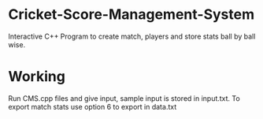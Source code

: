 # Cricket-Score-Management-System
Interactive C++ Program to create match, players and store stats ball by ball wise.
# Working 
Run CMS.cpp files and give input, sample input is stored in input.txt. To export match stats use option 6 to export in data.txt
